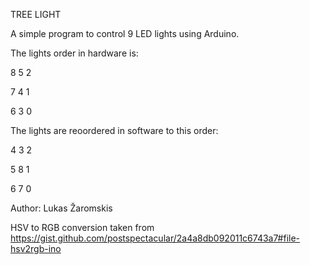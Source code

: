 TREE LIGHT



A simple program to control 9 LED lights using Arduino.



The lights order in hardware is:

8 5 2

7 4 1

6 3 0

The lights are reoordered in software to this order:

4 3 2

5 8 1

6 7 0



Author: Lukas Žaromskis

HSV to RGB conversion taken from https://gist.github.com/postspectacular/2a4a8db092011c6743a7#file-hsv2rgb-ino